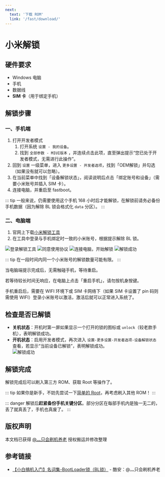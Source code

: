 ```yaml
---
next:
  text: '下载 ROM'
  link: '/fast/download/'
---
```

# 小米解锁

## 硬件要求

* Windows 电脑
* 手机
* 数据线
* **SIM 卡**（用于绑定手机）

## 解锁步骤

### 一、手机端

1. 打开开发者模式
   1. 打开系统 `设置 - 我的设备`。
   2. 找到 `全部参数 - MIUI版本` ，并连续点击此项，直至弹出提示“您已处于开发者模式，无需进行此操作”。
2. 回到 `设置` 一级菜单，进入 `更多设置 - 开发者选项`，找到「OEM解锁」并勾选（如果没有就可以忽略）。
3. 在当前菜单中找到「设备解锁状态」，阅读说明后点击「绑定账号和设备」（需要小米账号并插入 SIM 卡）。
4. 连接电脑，并重启至 fastboot。

::: tip
一般来说，仍需要使用这个手机 168 小时后才能解锁，在解锁前请务必备份手机数据（因为解除 BL 锁会格式化 `data` 分区）。
:::

### 二、电脑端

1. 官网上下载[小米解锁工具](http://www.miui.com/unlock/index.html)
2. 在工具中登录与手机绑定时一致的小米账号，根据提示解除 BL 锁。

<div class="screenshotList fix-height">
<img src="./images/miunlock_tool_login.webp" alt="登录解锁工具" title="登录解锁工具"/>
<img src="./images/miunlock_tool_agree.webp" alt="同意使用协议" title="同意使用协议"/>
<img src="./images/miunlock_tool_unlock.webp" alt="连接电脑，开始解锁" title="连接电脑，开始解锁"/>
<img src="./images/miunlock_tool_success.webp" alt="解锁成功" title="解锁成功"/>
</div>

::: tip
在一段时间内同一个小米账号的解锁数量可能有限。
:::

当电脑端提示完成后，无需触碰手机，等待重启。

若等待较长时间无响应，在电脑上点击「重启手机」，请勿按机身按键。

手机重启后，需要在 WIFI 环境下或 SIM 卡网络下（如果 SIM 卡设置了 pin 码则需使用 WIFI）登录小米账号以激活，激活后就可以正常进入系统了。

## 检查是否已解锁

* **关机状态**：开机时第一屏如果显示一个打开的锁的图标或 `unlock`（较老款手机），表明解锁成功。
* **开机状态**：启用开发者模式，再次进入 `设置-更多设置-开发者选项-设备解锁状态` 查看，若显示“当前设备已解锁”，表明解锁成功。
    <div class="screenshotList">
    <img src="./images/running_state_unlock.webp" alt="解锁成功" title="解锁成功"/>
    </div>

## 解锁完成

解锁完成后可以刷入第三方 ROM、获取 Root 等操作了。

::: tip
如果你是新手，不妨先尝试一下[简单的 Root](../install/root/index.md)，再考虑刷入其他 ROM！
:::

::: danger
解锁后**赶紧备份手机关键分区**。部分分区在每部手机内是独一无二的，丢了就真丢了，手机也真废了。
:::

## 版权声明

本文档已获得 [@灬只会刷机养老](http://www.coolapk.com/u/11090720) 授权搬运并修改整理

## 参考链接

* [【小白搞机入门】名词集-BootLoader锁（BL锁）](https://www.coolapk.com/feed/42674591?shareKey=YzQ2MThhNmI5MmNiNjNkNTcwOGM~) - 酷安：@灬只会刷机养老
